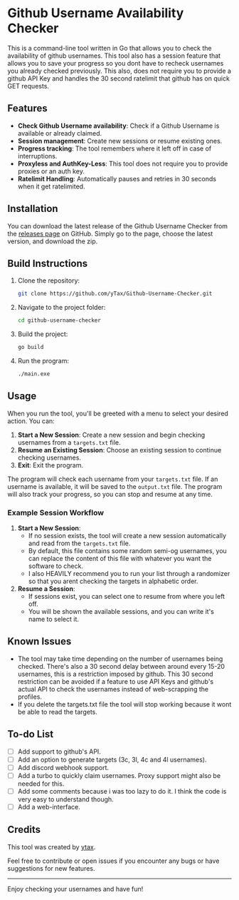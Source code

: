 
# Github Username Availability Checker

This is a command-line tool written in Go that allows you to check the availability of github usernames.
This tool also has a session feature that allows you to save your progress so you dont have to recheck usernames you already checked previously.
This also, does not require you to provide a github API Key and handles the 30 second ratelimit that github has on quick GET requests.

## Features

- **Check Github Username availability**: Check if a Github Username is available or already claimed.
- **Session management**: Create new sessions or resume existing ones.
- **Progress tracking**: The tool remembers where it left off in case of interruptions.
- **Proxyless and AuthKey-Less**: This tool does not require you to provide proxies or an auth key.
- **Ratelimit Handling**: Automatically pauses and retries in 30 seconds when it get ratelimited.

## Installation

You can download the latest release of the Github Username Checker from the [releases page](https://github.com/yTax/Github-Username-Checker/releases) on GitHub. Simply go to the page, choose the latest version, and download the zip.


## Build Instructions

1. Clone the repository:

   ```bash
   git clone https://github.com/yTax/Github-Username-Checker.git
   ```

2. Navigate to the project folder:

   ```bash
   cd github-username-checker
   ```

3. Build the project:

   ```bash
   go build
   ```

4. Run the program:

   ```bash
   ./main.exe
   ```

## Usage

When you run the tool, you'll be greeted with a menu to select your desired action. You can:

1. **Start a New Session**: Create a new session and begin checking usernames from a `targets.txt` file.
2. **Resume an Existing Session**: Choose an existing session to continue checking usernames.
3. **Exit**: Exit the program.

The program will check each username from your `targets.txt` file. If an username is available, it will be saved to the `output.txt` file. The program will also track your progress, so you can stop and resume at any time.

### Example Session Workflow

1. **Start a New Session**:
   - If no session exists, the tool will create a new session automatically and read from the `targets.txt` file.
   - By default, this file contains some random semi-og usernames, you can replace the content of this file with whatever you want the software to check.
   - I also HEAVILY recommend you to run your list through a randomizer so that you arent checking the targets in alphabetic order.
2. **Resume a Session**:
   - If sessions exist, you can select one to resume from where you left off.
   - You will be shown the available sessions, and you can write it's name to select it.

## Known Issues

- The tool may take time depending on the number of usernames being checked. There's also a 30 second delay between around every 15-20 usernames, this is a restriction imposed by github. This 30 second restriction can be avoided if a feature to use API Keys and github's actual API to check the usernames instead of web-scrapping the profiles.
- If you delete the targets.txt file the tool will stop working because it wont be able to read the targets.

## To-do List

- [ ] Add support to github's API.
- [ ] Add an option to generate targets (3c, 3l, 4c and 4l usernames).
- [ ] Add discord webhook support.
- [ ] Add a turbo to quickly claim usernames. Proxy support might also be needed for this.
- [ ] Add some comments because i was too lazy to do it. I think the code is very easy to understand though.
- [ ] Add a web-interface.

## Credits

This tool was created by [ytax](https://github.com/ytax).

Feel free to contribute or open issues if you encounter any bugs or have suggestions for new features.

---

Enjoy checking your usernames and have fun!